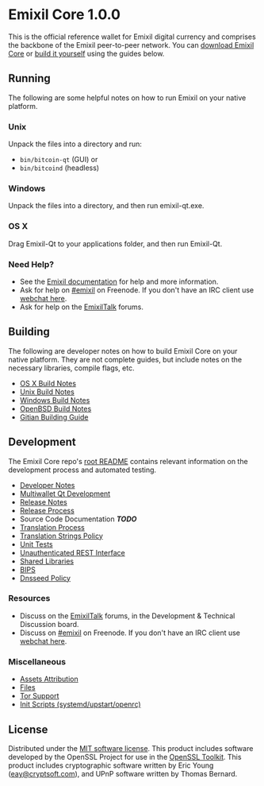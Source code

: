 Emixil Core 1.0.0
=====================

This is the official reference wallet for Emixil digital currency and comprises the backbone of the Emixil peer-to-peer network. You can [download Emixil Core](https://emixil.pw) or [build it yourself](#building) using the guides below.

Running
---------------------
The following are some helpful notes on how to run Emixil on your native platform.

### Unix

Unpack the files into a directory and run:

- `bin/bitcoin-qt` (GUI) or
- `bin/bitcoind` (headless)

### Windows

Unpack the files into a directory, and then run emixil-qt.exe.

### OS X

Drag Emixil-Qt to your applications folder, and then run Emixil-Qt.

### Need Help?

* See the [Emixil documentation](https://emixil.atlassian.net/wiki/display/DOC)
for help and more information.
* Ask for help on [#emixil](http://webchat.freenode.net?channels=emixil) on Freenode. If you don't have an IRC client use [webchat here](http://webchat.freenode.net?channels=emixil).
* Ask for help on the [EmixilTalk](https://emixiltalk.org/) forums.

Building
---------------------
The following are developer notes on how to build Emixil Core on your native platform. They are not complete guides, but include notes on the necessary libraries, compile flags, etc.

- [OS X Build Notes](build-osx.md)
- [Unix Build Notes](build-unix.md)
- [Windows Build Notes](build-windows.md)
- [OpenBSD Build Notes](build-openbsd.md)
- [Gitian Building Guide](gitian-building.md)

Development
---------------------
The Emixil Core repo's [root README](/README.md) contains relevant information on the development process and automated testing.

- [Developer Notes](developer-notes.md)
- [Multiwallet Qt Development](multiwallet-qt.md)
- [Release Notes](release-notes.md)
- [Release Process](release-process.md)
- Source Code Documentation ***TODO***
- [Translation Process](translation_process.md)
- [Translation Strings Policy](translation_strings_policy.md)
- [Unit Tests](unit-tests.md)
- [Unauthenticated REST Interface](REST-interface.md)
- [Shared Libraries](shared-libraries.md)
- [BIPS](bips.md)
- [Dnsseed Policy](dnsseed-policy.md)

### Resources
* Discuss on the [EmixilTalk](https://emixiltalk.org/) forums, in the Development & Technical Discussion board.
* Discuss on [#emixil](http://webchat.freenode.net/?channels=emixil) on Freenode. If you don't have an IRC client use [webchat here](http://webchat.freenode.net/?channels=emixil).

### Miscellaneous
- [Assets Attribution](assets-attribution.md)
- [Files](files.md)
- [Tor Support](tor.md)
- [Init Scripts (systemd/upstart/openrc)](init.md)

License
---------------------
Distributed under the [MIT software license](http://www.opensource.org/licenses/mit-license.php).
This product includes software developed by the OpenSSL Project for use in the [OpenSSL Toolkit](https://www.openssl.org/). This product includes
cryptographic software written by Eric Young ([eay@cryptsoft.com](mailto:eay@cryptsoft.com)), and UPnP software written by Thomas Bernard.

